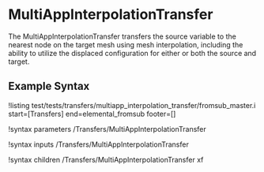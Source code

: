 # MultiAppInterpolationTransfer

The MultiAppInterpolationTransfer transfers the source variable to the nearest node on the
target mesh using mesh interpolation, including the ability to utilize the displaced
configuration for either or both the source and target.

## Example Syntax

!listing test/tests/transfers/multiapp_interpolation_transfer/fromsub_master.i start=[Transfers] end=elemental_fromsub footer=[]

!syntax parameters /Transfers/MultiAppInterpolationTransfer

!syntax inputs /Transfers/MultiAppInterpolationTransfer

!syntax children /Transfers/MultiAppInterpolationTransfer
xf
